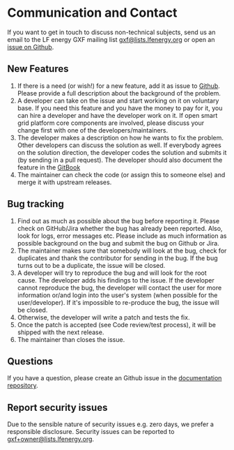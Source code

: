 <!--
SPDX-FileCopyrightText: Contributors to the GXF project

SPDX-License-Identifier: Apache-2.0
-->

# Communication and Contact

If you want to get in touch to discuss non-technical subjects, send us an email to the LF energy GXF mailing list gxf@lists.lfenergy.org or open an [issue on Github](https://github.com/OSGP/documentation/issues/new?title=Question%20:My%20Title&body=**Question:**%0A%0A**background:**%0A%0A**).

## New Features

1. If there is a need \(or wish!\) for a new feature, add it as issue to [Github](https://github.com/OSGP/documentation/issues/new?title=Question%20:My%20Title&body=**Question:**%0A%0A**background:**%0A%0A**). Please provide a full description about the background of the problem.
2. A developer can take on the issue and start working on it on voluntary base. If you need this feature and you have the money to pay for it, you can hire a developer and have the developer work on it. If open smart grid platform core components are involved, please discuss your change first with one of the developers/maintainers.
3. The developer makes a description on how he wants to fix the problem. Other developers can discuss the solution as well. If everybody agrees on the solution direction, the developer codes the solution and submits it \(by sending in a pull request\). The developer should also document the feature in the [GitBook](https://github.com/OSGP/Documentation/tree/development)
4. The maintainer can check the code \(or assign this to someone else\) and merge it with upstream releases.

## Bug tracking

1. Find out as much as possible about the bug before reporting it. Please check on GitHub/Jira whether the bug has already been reported. Also, look for logs, error messages etc. Please include as much information as possible background on the bug and submit the bug on Github or Jira. 
2. The maintainer makes sure that somebody will look at the bug, check for duplicates and thank the contributor for sending in the bug. If the bug turns out to be a duplicate, the issue will be closed.
3. A developer will try to reproduce the bug and will look for the root cause. The developer adds his findings to the issue. If the developer cannot reproduce the bug, the developer will contact the user for more information or/and login into the user's system \(when possible for the user/developer\). If it's impossible to re-produce the bug, the issue will be closed.
4. Otherwise, the developer will write a patch and tests the fix.
5. Once the patch is accepted \(see Code review/test process\), it will be shipped with the next release.
6. The maintainer than closes the issue.

## Questions

If you have a question, please create an Github issue in the [documentation repository](https://github.com/OSGP/documentation/issues/new?title=Question%20:My%20Title&body=**Question:**%0A%0A**background:**%0A%0A**).

## Report security issues

Due to the sensible nature of security issues e.g. zero days, we prefer a responsible disclosure. Security issues can be reported to [gxf+owner@lists.lfenergy.org](mailto:gxf+owner@lists.lfenergy.org).

